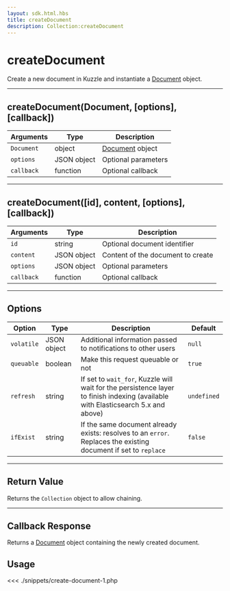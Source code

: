 ```yaml
---
layout: sdk.html.hbs
title: createDocument
description: Collection:createDocument
---
```


# createDocument

Create a new document in Kuzzle and instantiate a [Document](/sdk/php/3/classes/document/) object.

---

## createDocument(Document, [options], [callback])

| Arguments  | Type        | Description                                     |
| ---------- | ----------- | ----------------------------------------------- |
| `Document` | object      | [Document](/sdk/php/3/classes/document/) object |
| `options`  | JSON object | Optional parameters                             |
| `callback` | function    | Optional callback                               |

---

## createDocument([id], content, [options], [callback])

| Arguments  | Type        | Description                       |
| ---------- | ----------- | --------------------------------- |
| `id`       | string      | Optional document identifier      |
| `content`  | JSON object | Content of the document to create |
| `options`  | JSON object | Optional parameters               |
| `callback` | function    | Optional callback                 |

---

## Options

| Option     | Type        | Description                                                                                                                      | Default     |
| ---------- | ----------- | -------------------------------------------------------------------------------------------------------------------------------- | ----------- |
| `volatile` | JSON object | Additional information passed to notifications to other users                                                                    | `null`      |
| `queuable` | boolean     | Make this request queuable or not                                                                                                | `true`      |
| `refresh`  | string      | If set to `wait_for`, Kuzzle will wait for the persistence layer to finish indexing (available with Elasticsearch 5.x and above) | `undefined` |
| `ifExist`  | string      | If the same document already exists: resolves to an `error`. Replaces the existing document if set to `replace`                  | `false`     |

---

## Return Value

Returns the `Collection` object to allow chaining.

---

## Callback Response

Returns a [Document](/sdk/php/3/classes/document/) object containing the newly created document.

## Usage

<<< ./snippets/create-document-1.php
